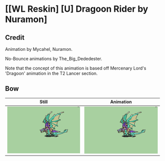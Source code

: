 # [\[WL Reskin\] \[U\] Dragoon Rider by Nuramon]

## Credit

Animation by Mycahel, Nuramon.

No-Bounce animations by The_Big_Dededester.

Note that the concept of this animation is based off Mercenary Lord's 'Dragoon' animation in the T2 Lancer section.
	
## Bow

| Still | Animation |
| :---: | :-------: |
| ![Bow still](./Bow_000.png) | ![Bow animation](./Bow.gif) |
